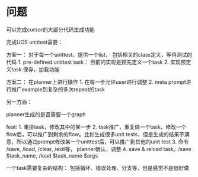 # 问题

可以完成cursor的大部分代码生成功能

完成UOS unittest需要：

方案一： 对于每一个unittest，提供一个list， 包括相关的class定义，等待测试的代码
        1. pre-defined unittest task： 目前的实现是预先定义一个task
        2. 实现预定义task 保存，加载功能

方案二： 在planner上进行操作
        1. 在每一步允许user进行调整
        2. meta prompt进行推广example到复杂的多次repeat的task

另一方面：

planner生成的是否需要一个graph

feat:
    1. 重排task，修改其中的某一步
    2. task推广，重复做一个task，修改一个flow后，可以推广到剩余的flow。比如生成很多unit tests，但是生成的结果不满意，所以通过prompt修改某一个unittest后，可以推广到其他的unit test
    3. 命令 /save, /load, /clear, /exit等， planner确认，调整
    4. save & reload task,: /save $task_name, /load $task_name $args


一个task需要复杂的结构：
    包括循环、错误处理、分支等，但是感觉不是很好做